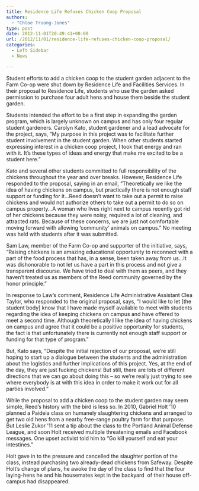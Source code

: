 ```yaml
---
title: Residence Life Refuses Chicken Coop Proposal
authors: 
  - "Chloe Truong-Jones"
type: post
date: 2012-11-01T20:49:41+00:00
url: /2012/11/01/residence-life-refuses-chicken-coop-proposal/
categories:
  - Left Sidebar
  - News

---
```

Student efforts to add a chicken coop to the student garden adjacent to the Farm Co-op were shut down by Residence Life and Facilities Services. In their proposal to Residence Life, students who use the garden asked permission to purchase four adult hens and house them beside the student garden.

Students intended the effort to be a first step in expanding the garden program, which is largely unknown on campus and has only four regular student gardeners. Carolyn Kato, student gardener and a lead advocate for the project, says, &#8220;My purpose in this project was to facilitate further student involvement in the student garden. When other students started expressing interest in a chicken coop project, I took that energy and ran with it. It&#8217;s these types of ideas and energy that make me excited to be a student here.”

Kato and several other students committed to full responsibility of the chickens throughout the year and over breaks. However, Residence Life responded to the proposal, saying in an email, “Theoretically we like the idea of having chickens on campus, but practically there is not enough staff support or funding for it…Reed doesn&#8217;t want to take out a permit to raise chickens and would not authorize others to take out a permit to do so on campus property…A woman who lives right next to campus recently got rid of her chickens because they were noisy, required a lot of cleaning, and attracted rats. Because of these concerns, we are just not comfortable moving forward with allowing &#8216;community&#8217; animals on campus.” No meeting was held with students after it was submitted.

Sam Law, member of the Farm Co-op and supporter of the initiative, says, “Raising chickens is an amazing educational opportunity to reconnect with a part of the food process that has, in a sense, been taken away from us&#8230;It was dishonorable to not let us have a part in this process and not give a transparent discourse. We have tried to deal with them as peers, and they haven’t treated us as members of the Reed community governed by the honor principle.”

In response to Law’s comment, Residence Life Administrative Assistant Clea Taylor, who responded to the original proposal, says, “I would like to let [the student body] know that I have made myself available to meet with students regarding the idea of keeping chickens on campus and have offered to meet a second time. Although theoretically I like the idea of having chickens on campus and agree that it could be a positive opportunity for students, the fact is that unfortunately there is currently not enough staff support or funding for that type of program.”

But, Kato says, &#8220;Despite the initial rejection of our proposal, we&#8217;re still hoping to start up a dialogue between the students and the administration about the logistics and further implications of this project. Yes, at the end of the day, they are just fucking chickens! But still, there are lots of different directions that we can go about doing this – so we&#8217;re really just trying to see where everybody is at with this idea in order to make it work out for all parties involved.&#8221;

While the proposal to add a chicken coop to the student garden may seem simple, Reed’s history with the bird is less so. In 2010, Gabriel Holt ’10 planned a Paideia class on humanely slaughtering chickens and arranged to get two old hens from a nearby free-range poultry farm for that purpose. But Leslie Zukor ’11 sent a tip about the class to the Portland Animal Defense League, and soon Holt received multiple threatening emails and Facebook messages. One upset activist told him to “Go kill yourself and eat your intestines.”

Holt gave in to the pressure and cancelled the slaughter portion of the class, instead purchasing two already-dead chickens from Safeway. Despite Holt’s change of plans, he awoke the day of the class to find that the four laying-hens he and his housemates kept in the backyard  of their house off-campus had disappeared.